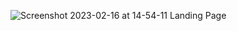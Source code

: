 ![Screenshot 2023-02-16 at 14-54-11 Landing Page](https://user-images.githubusercontent.com/103949296/220068577-016d4ac8-3807-4f9a-ad2c-c348a2c92573.png)
